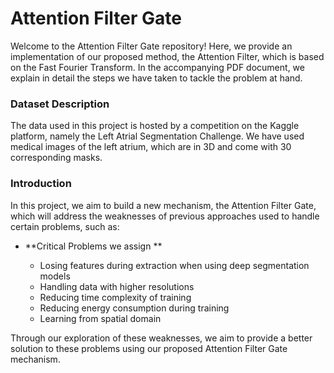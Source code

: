 # Attention Filter Gate

Welcome to the Attention Filter Gate repository! Here, we provide an implementation of our proposed method, the Attention Filter, which is based on the Fast Fourier Transform. In the accompanying PDF document, we explain in detail the steps we have taken to tackle the problem at hand.

### Dataset Description

The data used in this project is hosted by a competition on the Kaggle platform, namely the Left Atrial Segmentation Challenge. We have used medical images of the left atrium, which are in 3D and come with 30 corresponding masks.

### Introduction

In this project, we aim to build a new mechanism, the Attention Filter Gate, which will address the weaknesses of previous approaches used to handle certain problems, such as:
- **Critical Problems we assign ** 

    * Losing features during extraction when using deep segmentation models
    * Handling data with higher resolutions
    * Reducing time complexity of training
    * Reducing energy consumption during training
    * Learning from spatial domain

Through our exploration of these weaknesses, we aim to provide a better solution to these problems using our proposed Attention Filter Gate mechanism.

